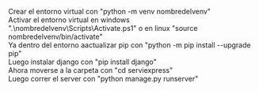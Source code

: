 Crear el entorno virtual con "python -m venv nombredelvenv"<br>
Activar el entorno virtual en windows ".\nombredelvenv\Scripts\Activate.ps1" o en linux "source nombredelvenv/bin/activate"<br>
Ya dentro del entorno aactualizar pip con "python -m pip install --upgrade pip"<br>
Luego instalar django con "pip install django"<br>
Ahora moverse a la carpeta con "cd serviexpress"<br>
Luego correr el server con "python manage.py runserver"
